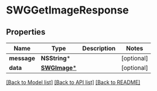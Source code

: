 # SWGGetImageResponse

## Properties
Name | Type | Description | Notes
------------ | ------------- | ------------- | -------------
**message** | **NSString*** |  | [optional] 
**data** | [**SWGImage***](SWGImage.md) |  | [optional] 

[[Back to Model list]](../README.md#documentation-for-models) [[Back to API list]](../README.md#documentation-for-api-endpoints) [[Back to README]](../README.md)


